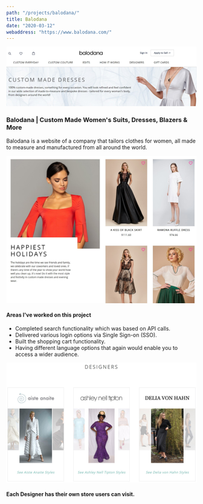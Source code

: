 ```yaml
---
path: "/projects/balodana/"
title: Balodana
date: "2020-03-12"
webaddress: "https://www.balodana.com/"
---
```


![Balodana Website](./balodana.jpg)

### Balodana | Custom Made Women's Suits, Dresses, Blazers & More

Balodana is a website of a company that tailors clothes for women, all made to measure and manufactured from all around the world.

<!-- end -->

![Balodana Collections](./balodanacollection.jpg)

#### Areas I've worked on this project

- Completed search functionality which was based on API calls.
- Delivered various login options via Single Sign-on (SSO).
- Built the shopping cart functionality.
- Having different language options that again would enable you to access a wider audience.

![Balodana Designers](./balodanadesigners.jpg)

#### Each Designer has their own store users can visit.
